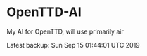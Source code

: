 # OpenTTD-AI
My AI for OpenTTD, will use primarily air

Latest backup: Sun Sep 15 01:44:01 UTC 2019
